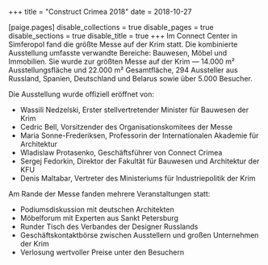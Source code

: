 +++
title = "Construct Crimea 2018"
date = 2018-10-27

[paige.pages]
disable_collections = true
disable_pages = true
disable_sections = true
disable_title = true
+++
Im Connect Center in Simferopol fand die größte Messe auf der Krim statt. Die kombinierte Ausstellung umfasste verwandte Bereiche: Bauwesen, Möbel und Immobilien. Sie wurde zur größten Messe auf der Krim — 14.000 m² Ausstellungsfläche und 22.000 m² Gesamtfläche, 294 Aussteller aus Russland, Spanien, Deutschland und Belarus sowie über 5.000 Besucher.

Die Ausstellung wurde offiziell eröffnet von:
 - Wassili Nedzelski, Erster stellvertretender Minister für Bauwesen der Krim
 - Cedric Bell, Vorsitzender des Organisationskomitees der Messe
 - Maria Sonne-Frederiksen, Professorin der Internationalen Akademie für Architektur
 - Wladislaw Protasenko, Geschäftsführer von Connect Crimea
 - Sergej Fedorkin, Direktor der Fakultät für Bauwesen und Architektur der KFU
 - Denis Maltabar, Vertreter des Ministeriums für Industriepolitik der Krim

Am Rande der Messe fanden mehrere Veranstaltungen statt:
 - Podiumsdiskussion mit deutschen Architekten
 - Möbelforum mit Experten aus Sankt Petersburg
 - Runder Tisch des Verbandes der Designer Russlands
 - Geschäftskontaktbörse zwischen Ausstellern und großen Unternehmen der Krim
 - Verlosung wertvoller Preise unter den Besuchern

